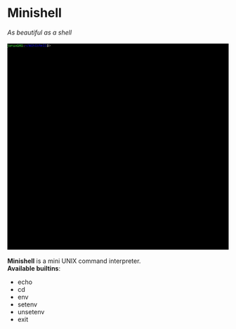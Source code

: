 # Minishell

*As beautiful as a shell*<br/><br/>
<img src="gif/minishell.gif" width="650" />

**Minishell** is a mini UNIX command interpreter.<br/>
**Available builtins**:
- echo
- cd
- env
- setenv
- unsetenv
- exit<br/>
